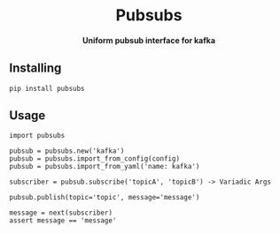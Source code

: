 <h1 align='center'>
    Pubsubs
</h1>

<h4 align='center'>
    Uniform pubsub interface for kafka
</h4>


## Installing

```
pip install pubsubs
```

## Usage

```
import pubsubs

pubsub = pubsubs.new('kafka')
pubsub = pubsubs.import_from_config(config)
pubsub = pubsubs.import_from_yaml('name: kafka')

subscriber = pubsub.subscribe('topicA', 'topicB') -> Variadic Args

pubsub.publish(topic='topic', message='message')

message = next(subscriber)
assert message == 'message'
```
